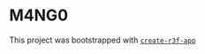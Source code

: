 # M4NG0

This project was bootstrapped with [`create-r3f-app`](https://github.com/RenaudROHLINGER/create-r3f-app)